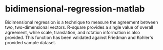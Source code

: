 # bidimensional-regression-matlab
Bidimensional regression is a technique to measure the agreement between two, two-dimensional vectors. R-square provides a single value of overall agreement, while scale, translation, and rotation information is also provided. This function has been validated against Friedman and Kohler's provided sample dataset.
